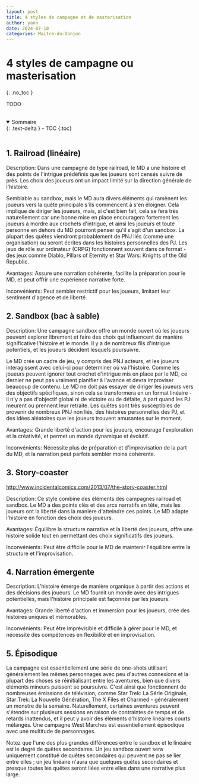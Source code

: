```yaml
---
layout: post
title: 4 styles de campagne et de masterisation
author: yann
date: 2024-07-10
categories: Maitre-du-Donjon
---
```


# 4 styles de campagne ou masterisation
{: .no_toc }

TODO

<br />

<details open markdown="block">
  <summary>
    Sommaire
  </summary>
  {: .text-delta }
- TOC
{:toc}
</details>

<br />

## 1. Railroad (linéaire)

Description: Dans une campagne de type railroad, le MD a une histoire et des points de l'intrigue prédéfinis que les joueurs sont censés suivre de près. Les choix des joueurs ont un impact limité sur la direction générale de l'histoire.

Semblable au sandbox, mais le MD aura divers éléments qui ramènent les joueurs vers la quête principale s'ils commencent à s'en éloigner. Cela implique de diriger les joueurs, mais, si c'est bien fait, cela se fera très naturellement car une bonne mise en place encouragera fortement les joueurs à mordre aux crochets d'intrigue, et ainsi les joueurs et toute personne en dehors du MD pourront penser qu'il s'agit d'un sandbox. La plupart des quêtes viendront probablement de PNJ liés (comme une organisation) ou seront écrites dans les histoires personnelles des PJ. Les jeux de rôle sur ordinateur (CRPG) fonctionnent souvent dans ce format - des jeux comme Diablo, Pillars of Eternity et Star Wars: Knights of the Old Republic.

Avantages: Assure une narration cohérente, facilite la préparation pour le MD, et peut offrir une expérience narrative forte.

Inconvénients: Peut sembler restrictif pour les joueurs, limitant leur sentiment d'agence et de liberté.

## 2. Sandbox (bac à sable)

Description: Une campagne sandbox offre un monde ouvert où les joueurs peuvent explorer librement et faire des choix qui influencent de manière significative l'histoire et le monde. Il y a de nombreux fils d'intrigue potentiels, et les joueurs décident lesquels poursuivre.

Le MD crée un cadre de jeu, y compris des PNJ acteurs, et les joueurs interagissent avec celui-ci pour déterminer où va l'histoire. Comme les joueurs peuvent ignorer tout crochet d'intrigue mis en place par le MD, ce dernier ne peut pas vraiment planifier à l'avance et devra improviser beaucoup de contenu. Le MD ne doit pas essayer de diriger les joueurs vers des objectifs spécifiques, sinon cela se transformera en un format linéaire - il n'y a pas d'objectif global ni de victoire ou de défaite, à part quand les PJ meurent ou prennent leur retraite. Les quêtes sont très susceptibles de provenir de nombreux PNJ non liés, des histoires personnelles des PJ, et des idées aléatoires que les joueurs trouvent amusantes sur le moment.

Avantages: Grande liberté d'action pour les joueurs, encourage l'exploration et la créativité, et permet un monde dynamique et évolutif.

Inconvénients: Nécessite plus de préparation et d'improvisation de la part du MD, et la narration peut parfois sembler moins cohérente.

## 3. Story-coaster

http://www.incidentalcomics.com/2013/07/the-story-coaster.html

Description: Ce style combine des éléments des campagnes railroad et sandbox. Le MD a des points clés et des arcs narratifs en tête, mais les joueurs ont la liberté dans la manière d'atteindre ces points. Le MD adapte l'histoire en fonction des choix des joueurs.

Avantages: Équilibre la structure narrative et la liberté des joueurs, offre une histoire solide tout en permettant des choix significatifs des joueurs.

Inconvénients: Peut être difficile pour le MD de maintenir l'équilibre entre la structure et l'improvisation.

## 4. Narration émergente

Description: L'histoire émerge de manière organique à partir des actions et des décisions des joueurs. Le MD fournit un monde avec des intrigues potentielles, mais l'histoire principale est façonnée par les joueurs.

Avantages: Grande liberté d'action et immersion pour les joueurs, crée des histoires uniques et mémorables.

Inconvénients: Peut être imprévisible et difficile à gérer pour le MD, et nécessite des compétences en flexibilité et en improvisation.

## 5. Épisodique

La campagne est essentiellement une série de one-shots utilisant généralement les mêmes personnages avec peu d'autres connexions et la plupart des choses se réinitialisant entre les aventures, bien que divers éléments mineurs puissent se poursuivre. C'est ainsi que fonctionnent de nombreuses émissions de télévision, comme Star Trek: La Série Originale, Star Trek: La Nouvelle Génération, The X Files et Charmed - généralement un monstre de la semaine. Naturellement, certaines aventures peuvent s'étendre sur plusieurs sessions en raison de contraintes de temps et de retards inattendus, et il peut y avoir des éléments d'histoire linéaires courts mélangés. Une campagne West Marches est essentiellement épisodique avec une multitude de personnages.



Notez que l'une des plus grandes différences entre le sandbox et le linéaire est le degré de quêtes secondaires. Un jeu sandbox ouvert sera uniquement constitué de quêtes secondaires qui peuvent ne pas se lier entre elles ; un jeu linéaire n'aura que quelques quêtes secondaires et presque toutes les quêtes seront liées entre elles dans une narrative plus large.


